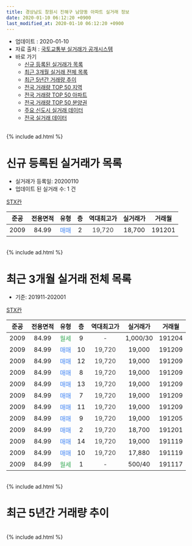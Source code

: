 ```yaml
---
title: 경상남도 창원시 진해구 남양동 아파트 실거래 정보
date: 2020-01-10 06:12:20 +0900
last_modified_at: 2020-01-10 06:12:20 +0900
---
```


* 업데이트 : 2020-01-10
* 자료 출처 : [국토교통부 실거래가 공개시스템](http://rt.molit.go.kr)
* 바로 가기
    * [신규 등록된 실거래가 목록](#신규-등록된-실거래가-목록)
    * [최근 3개월 실거래 전체 목록](#최근-3개월-실거래-전체-목록)
    * [최근 5년간 거래량 추이](#최근-5년간-거래량-추이)
    * [전국 거래량 TOP 50 지역](https://inasie.github.io/apt-trade-info/최근-3개월-전국에서-가장-거래가-많이-발생한-지역)
    * [전국 거래량 TOP 50 아파트](https://inasie.github.io/apt-trade-info/최근-3개월-전국에서-가장-거래가-많이-발생한-아파트)
    * [전국 거래량 TOP 50 분양권](https://inasie.github.io/apt-trade-info/최근-3개월-전국에서-가장-거래가-많이-발생한-분양권)
    * [주요 신도시 실거래 데이터](https://inasie.github.io/apt-trade-info/주요-신도시)
    * [전국 실거래 데이터](https://inasie.github.io/apt-trade-info/전국)
<br>
{% include ad.html %}
<br>

# 신규 등록된 실거래가 목록
* 실거래가 등록일: 20200110
* 업데이트 된 실거래 수: 1 건


[STX칸](https://search.naver.com/search.naver?query=%EA%B2%BD%EC%83%81%EB%82%A8%EB%8F%84+%EC%B0%BD%EC%9B%90%EC%8B%9C+%EC%A7%84%ED%95%B4%EA%B5%AC+%EB%82%A8%EC%96%91%EB%8F%99+STX%EC%B9%B8)

|준공|전용면적|유형|층|역대최고가|실거래가|거래월|
|:---:|:---:|:---:|:---:|:---:|:---:|:---:|
|2009|84.99|<span style="color:#4285f3">매매</span>|2|<span style="color:#444444">19,720</span>|18,700|191201|


<br>
{% include ad.html %}
<br>

# 최근 3개월 실거래 전체 목록
* 기준: 201911-202001


[STX칸](https://search.naver.com/search.naver?query=%EA%B2%BD%EC%83%81%EB%82%A8%EB%8F%84+%EC%B0%BD%EC%9B%90%EC%8B%9C+%EC%A7%84%ED%95%B4%EA%B5%AC+%EB%82%A8%EC%96%91%EB%8F%99+STX%EC%B9%B8)

|준공|전용면적|유형|층|역대최고가|실거래가|거래월|
|:---:|:---:|:---:|:---:|:---:|:---:|:---:|
|2009|84.99|<span style="color:#34a853">월세</span>|9|<span style="color:#444444">-</span>|1,000/30|191204|
|2009|84.99|<span style="color:#4285f3">매매</span>|10|<span style="color:#444444">19,720</span>|19,000|191209|
|2009|84.99|<span style="color:#4285f3">매매</span>|12|<span style="color:#444444">19,720</span>|19,000|191209|
|2009|84.99|<span style="color:#4285f3">매매</span>|8|<span style="color:#444444">19,720</span>|19,000|191209|
|2009|84.99|<span style="color:#4285f3">매매</span>|13|<span style="color:#444444">19,720</span>|19,000|191209|
|2009|84.99|<span style="color:#4285f3">매매</span>|7|<span style="color:#444444">19,720</span>|19,000|191209|
|2009|84.99|<span style="color:#4285f3">매매</span>|11|<span style="color:#444444">19,720</span>|19,000|191209|
|2009|84.99|<span style="color:#4285f3">매매</span>|9|<span style="color:#444444">19,720</span>|19,000|191205|
|2009|84.99|<span style="color:#4285f3">매매</span>|2|<span style="color:#444444">19,720</span>|18,700|191201|
|2009|84.99|<span style="color:#4285f3">매매</span>|14|<span style="color:#444444">19,720</span>|19,000|191119|
|2009|84.99|<span style="color:#4285f3">매매</span>|10|<span style="color:#444444">19,720</span>|17,880|191119|
|2009|84.99|<span style="color:#34a853">월세</span>|1|<span style="color:#444444">-</span>|500/40|191117|


<br>
{% include ad.html %}
<br>

# 최근 5년간 거래량 추이


<div style="width:100%;">
    <canvas id="deal_progress" height="200"></canvas>
</div>

<script>
new Chart(document.getElementById("deal_progress"), {
    type: 'line',
    data: {
        labels: ['201501','201502','201503','201504','201505','201506','201507','201508','201509','201510','201511','201512','201601','201602','201603','201604','201605','201606','201607','201608','201609','201610','201611','201612','201701','201702','201703','201704','201705','201706','201707','201708','201709','201710','201711','201712','201801','201802','201803','201804','201805','201806','201807','201808','201809','201810','201811','201812','201901','201902','201903','201904','201905','201906','201907','201908','201909','201910','201911','201912','202001'],
        datasets: [{
            label: '매매',
            pointRadius: 1,
            data: [0, 0, 0, 0, 0, 0, 0, 0, 0, 0, 0, 0, 0, 0, 0, 0, 0, 0, 0, 0, 0, 0, 41, 0, 0, 3, 7, 3, 1, 2, 5, 4, 3, 12, 6, 8, 6, 2, 2, 1, 3, 0, 4, 8, 6, 5, 0, 0, 2, 1, 1, 1, 0, 1, 0, 0, 0, 0, 2, 8, 0],
            borderColor: "rgba(255, 201, 14, 1)",
            backgroundColor: "rgba(255, 201, 14, 0.5)",
            fill: false,
            lineTension: 0
        },{
            label: '전월세',
            pointRadius: 1,
            data: [0, 0, 4, 2, 1, 2, 3, 2, 0, 3, 1, 3, 4, 1, 1, 12, 4, 0, 0, 0, 0, 0, 0, 0, 2, 0, 0, 0, 1, 0, 1, 0, 0, 0, 0, 1, 1, 0, 0, 1, 2, 0, 4, 0, 1, 1, 2, 4, 2, 1, 3, 0, 2, 1, 0, 1, 0, 0, 1, 1, 0],
            borderColor: "rgba(0, 141, 185, 1)",
            backgroundColor: "rgba(0, 141, 185, 0.5)",
            fill: false,
            lineTension: 0
        }
        ]
    },
    options: {
        responsive: true,
        title: {
            display: false
        },
        tooltips: {
            mode: 'index',
            intersect: false
        },
        hover: {
            mode: 'nearest',
            intersect: true
        },
        scales: {
            xAxes: [{
                display: true,
                scaleLabel: {
                    display: true,
                    labelString: '년/월'
                }
            }],
            yAxes: [{
                display: true,
                ticks: {
                    suggestedMin: 0,
                },
                scaleLabel: {
                    display: true,
                    labelString: '실거래 수'
                }
            }]
        }
    }
});

</script>


<br>
{% include ad.html %}
<br>

